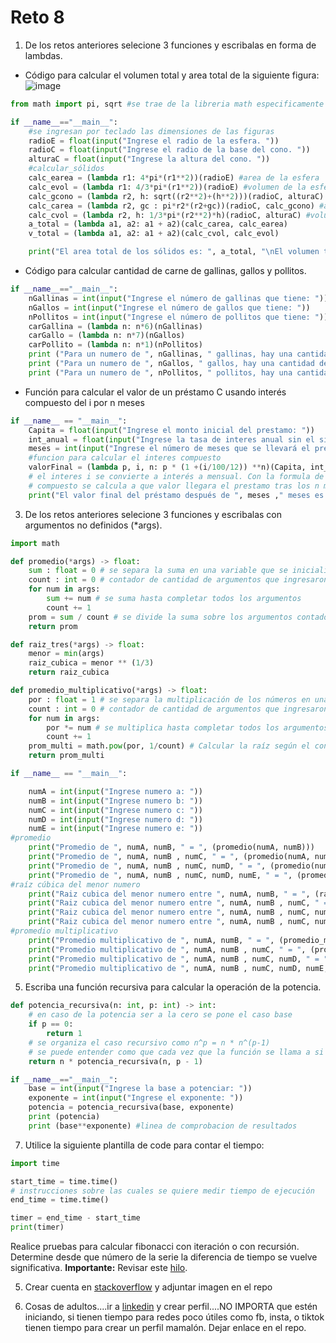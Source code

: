 # Reto 8

1. De los retos anteriores selecione 3 funciones y escribalas en forma de lambdas.
* Código para calcular el volumen total y area total de la siguiente figura:
![image](https://github.com/user-attachments/assets/8300fa43-7ae4-494d-9cff-82b22d296726)
```python
from math import pi, sqrt #se trae de la libreria math especificamente los dos modulos que serán utilizados

if __name__=="__main__":
    #se ingresan por teclado las dimensiones de las figuras 
    radioE = float(input("Ingrese el radio de la esfera. "))
    radioC = float(input("Ingrese el radio de la base del cono. "))
    alturaC = float(input("Ingrese la altura del cono. "))
    #calcular_sólidos 
    calc_earea = (lambda r1: 4*pi*(r1**2))(radioE) #area de la esfera 
    calc_evol = (lambda r1: 4/3*pi*(r1**2))(radioE) #volumen de la esfera
    calc_gcono = (lambda r2, h: sqrt((r2**2)+(h**2)))(radioC, alturaC) #geriatriz del cono
    calc_carea = (lambda r2, gc : pi*r2*(r2+gc))(radioC, calc_gcono) #area del cono
    calc_cvol = (lambda r2, h: 1/3*pi*(r2**2)*h)(radioC, alturaC) #volumen del cono
    a_total = (lambda a1, a2: a1 + a2)(calc_carea, calc_earea)
    v_total = (lambda a1, a2: a1 + a2)(calc_cvol, calc_evol)

    print("El area total de los sólidos es: ", a_total, "\nEl volumen total de los sólidos es: ", v_total)

```
* Código para calcular cantidad de carne de gallinas, gallos y pollitos.
```python
if __name__=="__main__":
    nGallinas = int(input("Ingrese el número de gallinas que tiene: "))
    nGallos = int(input("Ingrese el número de gallos que tiene: "))
    nPollitos = int(input("Ingrese el número de pollitos que tiene: "))
    carGallina = (lambda n: n*6)(nGallinas)
    carGallo = (lambda n: n*7)(nGallos)
    carPollito = (lambda n: n*1)(nPollitos)
    print ("Para un numero de ", nGallinas, " gallinas, hay una cantidad de carne de ", carGallina,"Kg")
    print ("Para un numero de ", nGallos, " gallos, hay una cantidad de carne de ", carGallo,"Kg")
    print ("Para un numero de ", nPollitos, " pollitos, hay una cantidad de carne de ", carPollito,"Kg")
```
* Función para calcular el valor de un préstamo C usando interés compuesto del i por n meses
```python
if __name__ == "__main__":
    Capita = float(input("Ingrese el monto inicial del prestamo: "))
    int_anual = float(input("Ingrese la tasa de interes anual sin el simbolo porcentaje: "))
    meses = int(input("Ingrese el número de meses que se llevará el prestamo: "))
    #funcion para calcular el interes compuesto
    valorFinal = (lambda p, i, n: p * (1 +(i/100/12)) **n)(Capita, int_anual, meses)
    # el interes i se convierte a interés a mensual. Con la formula de interes
    # compuesto se calcula a que valor llegara el prestamo tras los n meses
    print("El valor final del préstamo después de ", meses ," meses es: ", valorFinal)
```

3. De los retos anteriores selecione 3 funciones y escribalas con argumentos no definidos (*args).

```python
import math

def promedio(*args) -> float:
    sum : float = 0 # se separa la suma en una variable que se inicializa en 0
    count : int = 0 # contador de cantidad de argumentos que ingresaron  
    for num in args: 
        sum += num # se suma hasta completar todos los argumentos 
        count += 1 
    prom = sum / count # se divide la suma sobre los argumentos contados 
    return prom

def raiz_tres(*args) -> float:
    menor = min(args)
    raiz_cubica = menor ** (1/3)
    return raiz_cubica

def promedio_multiplicativo(*args) -> float:
    por : float = 1 # se separa la multiplicación de los números en una variable inicializada en 1
    count : int = 0 # contador de cantidad de argumentos que ingresaron  
    for num in args: 
        por *= num # se multiplica hasta completar todos los argumentos 
        count += 1 
    prom_multi = math.pow(por, 1/count) # Calcular la raíz según el contador 
    return prom_multi

if __name__ == "__main__":

    numA = int(input("Ingrese numero a: "))
    numB = int(input("Ingrese numero b: "))
    numC = int(input("Ingrese numero c: "))
    numD = int(input("Ingrese numero d: "))
    numE = int(input("Ingrese numero e: "))
#promedio 
    print("Promedio de ", numA, numB, " = ", (promedio(numA, numB)))
    print("Promedio de ", numA, numB , numC, " = ", (promedio(numA, numB, numC)))
    print("Promedio de ", numA, numB , numC, numD, " = ", (promedio(numA, numB, numC, numD)))
    print("Promedio de ", numA, numB , numC, numD, numE, " = ", (promedio(numA, numB, numC, numD, numE)))
#raíz cúbica del menor numero
    print("Raiz cubica del menor numero entre ", numA, numB, " = ", (raiz_tres(numA, numB)))
    print("Raiz cubica del menor numero entre ", numA, numB , numC, " = ", (raiz_tres(numA, numB, numC)))
    print("Raiz cubica del menor numero entre ", numA, numB , numC, numD, " = ", (raiz_tres(numA, numB, numC, numD)))
    print("Raiz cubica del menor numero entre ", numA, numB , numC, numD, numE, " = ", (raiz_tres(numA, numB, numC, numD, numE)))
#promedio multiplicativo
    print("Promedio multiplicativo de ", numA, numB, " = ", (promedio_multiplicativo(numA, numB)))
    print("Promedio multiplicativo de ", numA, numB , numC, " = ", (promedio_multiplicativo(numA, numB, numC)))
    print("Promedio multiplicativo de ", numA, numB , numC, numD, " = ", (promedio_multiplicativo(numA, numB, numC, numD)))
    print("Promedio multiplicativo de ", numA, numB , numC, numD, numE, " = ", (promedio_multiplicativo(numA, numB, numC, numD, numE)))
```

5. Escriba una función recursiva para calcular la operación de la potencia.
```python
def potencia_recursiva(n: int, p: int) -> int:
    # en caso de la potencia ser a la cero se pone el caso base
    if p == 0:
        return 1
    # se organiza el caso recursivo como n^p = n * n^(p-1)
    # se puede entender como que cada vez que la función se llama a si misma se multiplica con su potencia anterior
    return n * potencia_recursiva(n, p - 1)

if __name__=="__main__":
    base = int(input("Ingrese la base a potenciar: "))
    exponente = int(input("Ingrese el exponente: "))
    potencia = potencia_recursiva(base, exponente)
    print (potencia)
    print (base**exponente) #linea de comprobacion de resultados 
```
7. Utilice la siguiente plantilla de code para contar el tiempo:
```python
import time

start_time = time.time()
# instrucciones sobre las cuales se quiere medir tiempo de ejecución
end_time = time.time()

timer = end_time - start_time
print(timer)
```

Realice pruebas para calcular fibonacci con iteración o con recursión. Determine desde que número de la serie la diferencia de tiempo se vuelve significativa.
**Importante:** Revisar este [hilo](https://stackoverflow.com/questions/8220801/how-to-use-timeit-module).

5. Crear cuenta en [stackoverflow](https://stackoverflow.com/) y adjuntar imagen en el repo

6. Cosas de adultos....ir a [linkedin](https://www.linkedin.com/) y crear perfil....NO IMPORTA que estén iniciando, si tienen tiempo para redes poco útiles como fb, insta, o tiktok tienen tiempo para crear un perfil mamalón. Dejar enlace en el repo.

